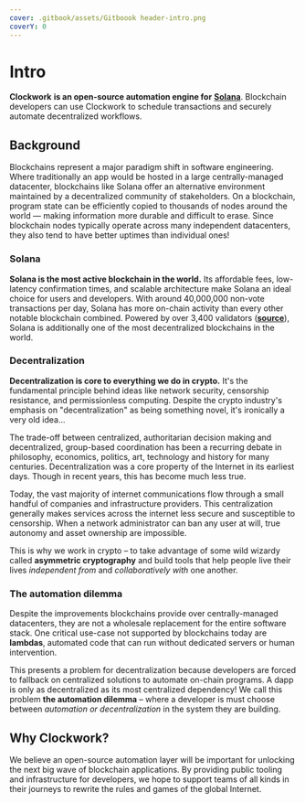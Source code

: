 ```yaml
---
cover: .gitbook/assets/Gitboook header-intro.png
coverY: 0
---
```


# Intro

**Clockwork** **is an open-source automation engine for** [**Solana**](https://solana.com/). Blockchain developers can use Clockwork to schedule transactions and securely automate decentralized workflows.

## **Background**

Blockchains represent a major paradigm shift in software engineering. Where traditionally an app would be hosted in a large centrally-managed datacenter, blockchains like Solana offer an alternative environment maintained by a decentralized community of stakeholders. On a blockchain, program state can be efficiently copied to thousands of nodes around the world –– making information more durable and difficult to erase. Since blockchain nodes typically operate across many independent datacenters, they also tend to have better uptimes than individual ones!

### Solana

**Solana is the most active blockchain in the world.** Its affordable fees, low-latency confirmation times, and scalable architecture make Solana an ideal choice for users and developers. With around 40,000,000 non-vote transactions per day, Solana has more on-chain activity than every other notable blockchain combined. Powered by over 3,400 validators ([**source**](https://solana.com/news/validator-health-report-august-2022)), Solana is additionally one of the most decentralized blockchains in the world.

### Decentralization

**Decentralization is core to everything we do in crypto.** It's the fundamental principle behind ideas like network security, censorship resistance, and permissionless computing. Despite the crypto industry's emphasis on "decentralization" as being something novel, it's ironically a very old idea...

The trade-off between centralized, authoritarian decision making and decentralized, group-based coordination has been a recurring debate in philosophy, economics, politics, art, technology and history for many centuries. Decentralization was a core property of the Internet in its earliest days. Though in recent years, this has become much less true.&#x20;

Today, the vast majority of internet communications flow through a small handful of companies and infrastructure providers. This centralization generally makes services across the internet less secure and susceptible to censorship. When a network administrator can ban any user at will, true autonomy and asset ownership are impossible.&#x20;

This is why we work in crypto – to take advantage of some wild wizardy called **asymmetric cryptography** and build tools that help people live their lives _independent from_ and _collaboratively with_ one another.

### The automation dilemma

Despite the improvements blockchains provide over centrally-managed datacenters, they are not a wholesale replacement for the entire software stack. One critical use-case not supported by blockchains today are **lambdas**, automated code that can run without dedicated servers or human intervention.&#x20;

This presents a problem for decentralization because developers are forced to fallback on centralized solutions to automate on-chain programs. A dapp is only as decentralized as its most centralized dependency! We call this problem **the automation dilemma** – where a developer is must choose between _automation or decentralization_ in the system they are building.

## Why Clockwork?&#x20;

We believe an open-source automation layer will be important for unlocking the next big wave of blockchain applications. By providing public tooling and infrastructure for developers, we hope to support teams of all kinds in their journeys to rewrite the rules and games of the global Internet.&#x20;
